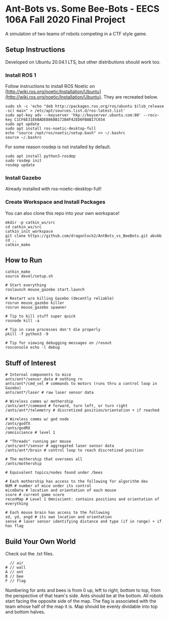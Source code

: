 # Ant-Bots vs. Some Bee-Bots - EECS 106A Fall 2020 Final Project 

A simulation of two teams of robots competing in a CTF style game.

## Setup Instructions

Developed on Ubuntu 20.04.1 LTS, but other distributions should work too.

### Install ROS 1

Follow instructions to install ROS Noetic on [http://wiki.ros.org/noetic/Installation/Ubuntu](http://wiki.ros.org/noetic/Installation/Ubuntu). They are recreated below.

	sudo sh -c 'echo "deb http://packages.ros.org/ros/ubuntu $(lsb_release -sc) main" > /etc/apt/sources.list.d/ros-latest.list'
	sudo apt-key adv --keyserver 'hkp://keyserver.ubuntu.com:80' --recv-key C1CF6E31E6BADE8868B172B4F42ED6FBAB17C654
	sudo apt update
	sudo apt install ros-noetic-desktop-full
	echo "source /opt/ros/noetic/setup.bash" >> ~/.bashrc
	source ~/.bashrc

For some reason rosdep is not installed by default.

	sudo apt install python3-rosdep
	sudo rosdep init
	rosdep update

### Install Gazebo

Already installed with ros-noetic-desktop-full!

### Create Workspace and Install Packages

You can also clone this repo into your own workspace!

	mkdir -p catkin_ws/src
	cd catkin_ws/src
	catkin_init_workspace
	git clone https://github.com/dragonlock2/AntBots_vs_BeeBots.git abvbb
	cd ..
	catkin_make

## How to Run

	catkin_make
	source devel/setup.sh

	# Start everything
	roslaunch mouse_gazebo start.launch

	# Restart w/o killing Gazebo (decently reliable)
	rosrun mouse_gazebo killer
	rosrun mouse_gazebo spawner

	# Tip to kill stuff super quick
	rosnode kill -a

	# Tip in case processes don't die properly
	pkill -f python3 -9

	# Tip for viewing debugging messages on /rosout
	rosconsole echo -l debug

## Stuff of Interest

	# Internal components to mice
	ants/ant*/sensor_data # nothing rn
	ants/ant*/cmd_vel # commands to motors (runs thru a control loop in Gazebo)
	ants/ant*/laser # raw laser sensor data

	# Wireless comms w/ mothership
	/ants/ant*/command # forward, turn left, or turn right
	/ants/ant*/telemetry # discretized position/orientation + if reached

	# Wireless comms w/ god node
	/ants/godTX
	/ants/godRX
	/omniscience # level 1

	# "Threads" running per mouse
	/ants/ant*/sensor # aggregated laser sensor data
	/ants/ant*/brain # control loop to reach discretized position

	# The mothership that oversees all
	/ants/mothership

	# Equivalent topics/nodes found under /bees

	# Each mothership has access to the following for algorithm dev
	NUM # number of mice under its control
	miceData # location and orientation of each mouse
	score # current game score
	reconMap # Level 1 Omniscient: contains positions and orientation of everything

	# Each mouse brain has access to the following
	xd, yd, angd # its own location and orientation
	sense # laser sensor identifying distance and type (if in range) + if has flag


## Build Your Own World

Check out the .txt files.

	  // air
	# // wall
	A // ant
	B // bee
	F // flag

Numbering for ants and bees is from 0 up, left to right, bottom to top, from the perspective of that team's side. Ants should be at the bottom. All robots start facing the opposite side of the map. The flag is associated with the team whose half of the map it is. Map should be evenly dividable into top and bottom halves.
